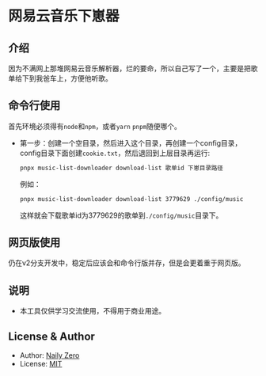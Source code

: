 # 网易云音乐下崽器

## 介绍

因为不满网上那堆网易云音乐解析器，烂的要命，所以自己写了一个，主要是把歌单给下到我爸车上，方便他听歌。

## 命令行使用

首先环境必须得有`node`和`npm`，或者`yarn` `pnpm`随便哪个。

- 第一步：创建一个空目录，然后进入这个目录，再创建一个config目录，config目录下面创建`cookie.txt`，然后退回到上层目录再运行:
  ```bash
  pnpx music-list-downloader download-list 歌单id 下崽目录路径
  ```
  例如：
  ```bash
  pnpx music-list-downloader download-list 3779629 ./config/music
  ```
  这样就会下载歌单id为3779629的歌单到`./config/music`目录下。

## 网页版使用

仍在v2分支开发中，稳定后应该会和命令行版并存，但是会更着重于网页版。

## 说明

- 本工具仅供学习交流使用，不得用于商业用途。

## License & Author

- Author: [Naily Zero](https://github.com/Groupguanfang)
- License: [MIT](./LICENSE)
